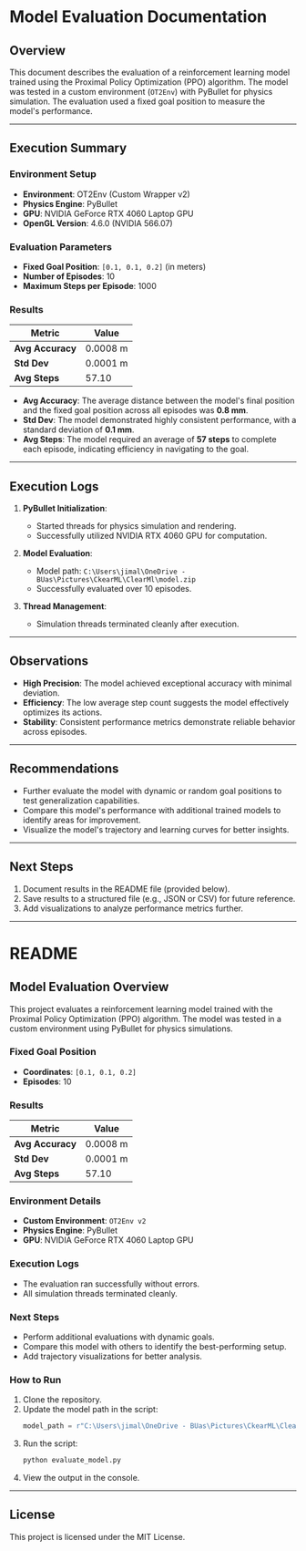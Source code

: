 # Model Evaluation Documentation

## Overview
This document describes the evaluation of a reinforcement learning model trained using the Proximal Policy Optimization (PPO) algorithm. The model was tested in a custom environment (`OT2Env`) with PyBullet for physics simulation. The evaluation used a fixed goal position to measure the model's performance.

---

## Execution Summary
### Environment Setup
- **Environment**: OT2Env (Custom Wrapper v2)
- **Physics Engine**: PyBullet
- **GPU**: NVIDIA GeForce RTX 4060 Laptop GPU
- **OpenGL Version**: 4.6.0 (NVIDIA 566.07)

### Evaluation Parameters
- **Fixed Goal Position**: `[0.1, 0.1, 0.2]` (in meters)
- **Number of Episodes**: 10
- **Maximum Steps per Episode**: 1000

### Results
| Metric             | Value       |
|--------------------|-------------|
| **Avg Accuracy**   | 0.0008 m    |
| **Std Dev**        | 0.0001 m    |
| **Avg Steps**      | 57.10       |

- **Avg Accuracy**: The average distance between the model's final position and the fixed goal position across all episodes was **0.8 mm**.
- **Std Dev**: The model demonstrated highly consistent performance, with a standard deviation of **0.1 mm**.
- **Avg Steps**: The model required an average of **57 steps** to complete each episode, indicating efficiency in navigating to the goal.

---

## Execution Logs
1. **PyBullet Initialization**:
   - Started threads for physics simulation and rendering.
   - Successfully utilized NVIDIA RTX 4060 GPU for computation.

2. **Model Evaluation**:
   - Model path: `C:\Users\jimal\OneDrive - BUas\Pictures\CkearML\ClearMl\model.zip`
   - Successfully evaluated over 10 episodes.

3. **Thread Management**:
   - Simulation threads terminated cleanly after execution.

---

## Observations
- **High Precision**: The model achieved exceptional accuracy with minimal deviation.
- **Efficiency**: The low average step count suggests the model effectively optimizes its actions.
- **Stability**: Consistent performance metrics demonstrate reliable behavior across episodes.

---

## Recommendations
- Further evaluate the model with dynamic or random goal positions to test generalization capabilities.
- Compare this model's performance with additional trained models to identify areas for improvement.
- Visualize the model's trajectory and learning curves for better insights.

---

## Next Steps
1. Document results in the README file (provided below).
2. Save results to a structured file (e.g., JSON or CSV) for future reference.
3. Add visualizations to analyze performance metrics further.

---

# README

## Model Evaluation Overview
This project evaluates a reinforcement learning model trained with the Proximal Policy Optimization (PPO) algorithm. The model was tested in a custom environment using PyBullet for physics simulations.

### Fixed Goal Position
- **Coordinates**: `[0.1, 0.1, 0.2]`
- **Episodes**: 10

### Results
| Metric             | Value       |
|--------------------|-------------|
| **Avg Accuracy**   | 0.0008 m    |
| **Std Dev**        | 0.0001 m    |
| **Avg Steps**      | 57.10       |

### Environment Details
- **Custom Environment**: `OT2Env v2`
- **Physics Engine**: PyBullet
- **GPU**: NVIDIA GeForce RTX 4060 Laptop GPU

### Execution Logs
- The evaluation ran successfully without errors.
- All simulation threads terminated cleanly.

### Next Steps
- Perform additional evaluations with dynamic goals.
- Compare this model with others to identify the best-performing setup.
- Add trajectory visualizations for better analysis.

### How to Run
1. Clone the repository.
2. Update the model path in the script:
   ```python
   model_path = r"C:\Users\jimal\OneDrive - BUas\Pictures\CkearML\ClearMl\model.zip"
   ```
3. Run the script:
   ```bash
   python evaluate_model.py
   ```
4. View the output in the console.

---

## License
This project is licensed under the MIT License.

